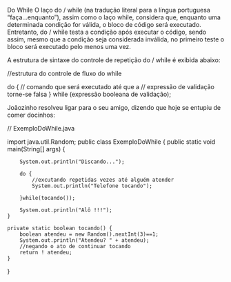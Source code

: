 Do While
O laço do / while (na tradução literal para a língua portuguesa “faça…enquanto”), assim 
como o laço while, considera que, enquanto uma determinada condição for válida, o bloco 
de código será executado. Entretanto, do / while testa a condição após executar o 
código, sendo assim, mesmo que a condição seja considerada inválida, no primeiro 
teste o bloco será executado pelo menos uma vez.

A estrutura de sintaxe do controle de repetição do / while é exibida abaixo:

//estrutura do controle de fluxo do while

do
{
    // comando que será executado até que a 
     // expressão de validação torne-se falsa 
}
while (expressão booleana de validação);

Joãozinho resolveu ligar para o seu amigo, dizendo que hoje se entupiu de comer docinhos:

// ExemploDoWhile.java

import java.util.Random;
public class ExemploDoWhile {
    public static void main(String[] args) {

        System.out.println("Discando...");
        
        do {
            //excutando repetidas vezes até alguém atender
            System.out.println("Telefone tocando");
        
        }while(tocando());
        
        System.out.println("Alô !!!");
    }

    private static boolean tocando() {
        boolean atendeu = new Random().nextInt(3)==1;
        System.out.println("Atendeu? " + atendeu);
        //negando o ato de continuar tocando
        return ! atendeu;
    }
}